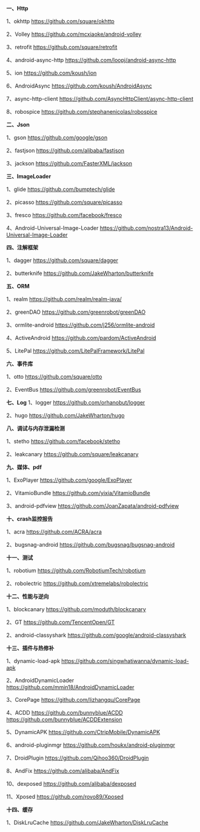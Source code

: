 **一、Http**

1、okhttp
https://github.com/square/okhttp

2、Volley
https://github.com/mcxiaoke/android-volley

3、retrofit
https://github.com/square/retrofit

4、android-async-http
https://github.com/loopj/android-async-http


5、ion
https://github.com/koush/ion

6、AndroidAsync
https://github.com/koush/AndroidAsync

7、async-http-client
https://github.com/AsyncHttpClient/async-http-client

8、robospice
https://github.com/stephanenicolas/robospice

**二、Json**

1、gson
https://github.com/google/gson

2、fastjson
https://github.com/alibaba/fastjson

3、jackson
https://github.com/FasterXML/jackson

**三、ImageLoader**

1、glide
https://github.com/bumptech/glide

2、picasso
https://github.com/square/picasso

3、fresco
https://github.com/facebook/fresco

4、Android-Universal-Image-Loader
https://github.com/nostra13/Android-Universal-Image-Loader

**四、注解框架**

1、dagger
https://github.com/square/dagger

2、butterknife
https://github.com/JakeWharton/butterknife

**五、ORM**

1、realm
https://github.com/realm/realm-java/

2、greenDAO
https://github.com/greenrobot/greenDAO

3、ormlite-android
https://github.com/j256/ormlite-android

4、ActiveAndroid
https://github.com/pardom/ActiveAndroid

5、LitePal
https://github.com/LitePalFramework/LitePal

**六、事件库**

1、otto
https://github.com/square/otto

2、EventBus
https://github.com/greenrobot/EventBus

**七、Log**
1、logger
https://github.com/orhanobut/logger

2、hugo
https://github.com/JakeWharton/hugo

**八、调试与内存泄漏检测**

1、stetho
https://github.com/facebook/stetho

2、leakcanary
https://github.com/square/leakcanary

**九、媒体、pdf**

1、ExoPlayer
https://github.com/google/ExoPlayer

2、VitamioBundle
https://github.com/yixia/VitamioBundle

3、android-pdfview
https://github.com/JoanZapata/android-pdfview

**十、crash监控报告**

1、acra
https://github.com/ACRA/acra

2、bugsnag-android
https://github.com/bugsnag/bugsnag-android

**十一、测试**

1、robotium
https://github.com/RobotiumTech/robotium

2、robolectric
https://github.com/xtremelabs/robolectric

**十二、性能与逆向**

1、blockcanary
https://github.com/moduth/blockcanary

2、GT
https://github.com/TencentOpen/GT

2、android-classyshark
https://github.com/google/android-classyshark


**十三、插件与热修补**

1、dynamic-load-apk
https://github.com/singwhatiwanna/dynamic-load-apk

2、AndroidDynamicLoader
https://github.com/mmin18/AndroidDynamicLoader 

3、CorePage
https://github.com/lizhangqu/CorePage

4、ACDD 
https://github.com/bunnyblue/ACDD 
https://github.com/bunnyblue/ACDDExtension

5、DynamicAPK
https://github.com/CtripMobile/DynamicAPK

6、android-pluginmgr
https://github.com/houkx/android-pluginmgr

7、DroidPlugin
https://github.com/Qihoo360/DroidPlugin

8、AndFix
https://github.com/alibaba/AndFix

10、dexposed
https://github.com/alibaba/dexposed

11、Xposed
https://github.com/rovo89/Xposed


**十四、缓存**

1、DiskLruCache
https://github.com/JakeWharton/DiskLruCache
